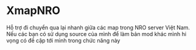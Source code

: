 # XmapNRO
Hỗ trợ đi chuyển qua lại nhanh giữa các map trong NRO server Việt Nam.
Nếu các bạn có sử dụng source của mình để làm bản mod khác mình hi vọng có đề cập tới mình trong chức năng này
